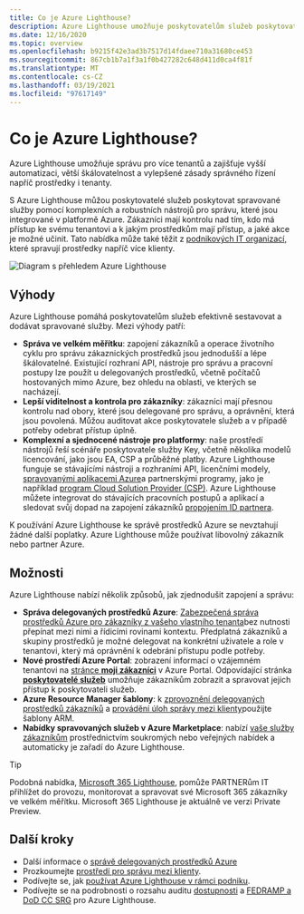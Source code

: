 ```yaml
---
title: Co je Azure Lighthouse?
description: Azure Lighthouse umožňuje poskytovatelům služeb poskytovat spravované služby pro zákazníky s vyšším stupněm automatizace a efektivitou.
ms.date: 12/16/2020
ms.topic: overview
ms.openlocfilehash: b9215f42e3ad3b7517d14fdaee710a31680ce453
ms.sourcegitcommit: 867cb1b7a1f3a1f0b427282c648d411d0ca4f81f
ms.translationtype: MT
ms.contentlocale: cs-CZ
ms.lasthandoff: 03/19/2021
ms.locfileid: "97617149"
---
```

# <a name="what-is-azure-lighthouse"></a>Co je Azure Lighthouse?

Azure Lighthouse umožňuje správu pro více tenantů a zajišťuje vyšší automatizaci, větší škálovatelnost a vylepšené zásady správného řízení napříč prostředky i tenanty.

S Azure Lighthouse můžou poskytovatelé služeb poskytovat spravované služby pomocí komplexních a robustních nástrojů pro správu, které jsou integrované v platformě Azure. Zákazníci mají kontrolu nad tím, kdo má přístup ke svému tenantovi a k jakým prostředkům mají přístup, a jaké akce je možné učinit. Tato nabídka může také těžit z [podnikových IT organizací,](concepts/enterprise.md) které spravují prostředky napříč více klienty.

![Diagram s přehledem Azure Lighthouse](media/azure-lighthouse-overview.jpg)

## <a name="benefits"></a>Výhody

Azure Lighthouse pomáhá poskytovatelům služeb efektivně sestavovat a dodávat spravované služby. Mezi výhody patří:

- **Správa ve velkém měřítku**: zapojení zákazníků a operace životního cyklu pro správu zákaznických prostředků jsou jednodušší a lépe škálovatelné. Existující rozhraní API, nástroje pro správu a pracovní postupy lze použít u delegovaných prostředků, včetně počítačů hostovaných mimo Azure, bez ohledu na oblasti, ve kterých se nacházejí.
- **Lepší viditelnost a kontrola pro zákazníky**: zákazníci mají přesnou kontrolu nad obory, které jsou delegované pro správu, a oprávnění, která jsou povolená. Můžou auditovat akce poskytovatele služeb a v případě potřeby odebrat přístup úplně.
- **Komplexní a sjednocené nástroje pro platformy**: naše prostředí nástrojů řeší scénáře poskytovatele služby Key, včetně několika modelů licencování, jako jsou EA, CSP a průběžné platby. Azure Lighthouse funguje se stávajícími nástroji a rozhraními API, licenčními modely, [spravovanými aplikacemi Azure](concepts/managed-applications.md)a partnerskými programy, jako je například [program Cloud Solution Provider (CSP)](/partner-center/csp-overview). Azure Lighthouse můžete integrovat do stávajících pracovních postupů a aplikací a sledovat svůj dopad na zapojení zákazníků [propojením ID partnera](./how-to/partner-earned-credit.md).

K používání Azure Lighthouse ke správě prostředků Azure se nevztahují žádné další poplatky. Azure Lighthouse může používat libovolný zákazník nebo partner Azure.

## <a name="capabilities"></a>Možnosti

Azure Lighthouse nabízí několik způsobů, jak zjednodušit zapojení a správu:

- **Správa delegovaných prostředků Azure**: [Zabezpečená správa prostředků Azure pro zákazníky z vašeho vlastního tenanta](concepts/azure-delegated-resource-management.md)bez nutnosti přepínat mezi nimi a řídicími rovinami kontextu. Předplatná zákazníků a skupiny prostředků je možné delegovat na konkrétní uživatele a role v tenantovi, který má oprávnění k odebrání přístupu podle potřeby.
- **Nové prostředí Azure Portal**: zobrazení informací o vzájemném tenantovi na [stránce **moji zákazníci**](how-to/view-manage-customers.md) v Azure Portal. Odpovídající stránka [ **poskytovatelé služeb**](how-to/view-manage-service-providers.md) umožňuje zákazníkům zobrazit a spravovat jejich přístup k poskytovateli služeb.
- **Azure Resource Manager šablony**: k [zprovoznění delegovaných prostředků zákazníků](how-to/onboard-customer.md) a [provádění úloh správy mezi klienty](samples/index.md)použijte šablony ARM.
- **Nabídky spravovaných služeb v Azure Marketplace**: nabízí [vaše služby zákazníkům](concepts/managed-services-offers.md) prostřednictvím soukromých nebo veřejných nabídek a automaticky je zařadí do Azure Lighthouse.

> [!TIP]
> Podobná nabídka, [Microsoft 365 Lighthouse](https://techcommunity.microsoft.com/t5/small-and-medium-business-blog/announcing-microsoft-365-lighthouse-for-managed-service/ba-p/1698181), pomůže PARTNERům IT přihlížet do provozu, monitorovat a spravovat své Microsoft 365 zákazníky ve velkém měřítku. Microsoft 365 Lighthouse je aktuálně ve verzi Private Preview.

## <a name="next-steps"></a>Další kroky

- Další informace o [správě delegovaných prostředků Azure](concepts/azure-delegated-resource-management.md)
- Prozkoumejte [prostředí pro správu mezi klienty](concepts/cross-tenant-management-experience.md).
- Podívejte se, jak [používat Azure Lighthouse v rámci podniku](concepts/enterprise.md).
- Podívejte se na podrobnosti o rozsahu auditu [dostupnosti](https://azure.microsoft.com/global-infrastructure/services/?products=azure-lighthouse&regions=all) a [FEDRAMP a DoD CC SRG](../azure-government/compliance/azure-services-in-fedramp-auditscope.md) pro Azure Lighthouse.

